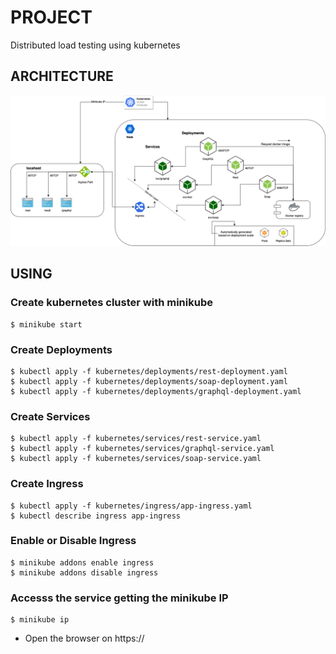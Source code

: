 # PROJECT
Distributed load testing using kubernetes

## ARCHITECTURE

![Screenshot](resources/Kubernetes-Diagram.png)

## USING

### Create kubernetes cluster with minikube

```
$ minikube start
```

### Create Deployments

```
$ kubectl apply -f kubernetes/deployments/rest-deployment.yaml 
$ kubectl apply -f kubernetes/deployments/soap-deployment.yaml 
$ kubectl apply -f kubernetes/deployments/graphql-deployment.yaml
```

### Create Services

```
$ kubectl apply -f kubernetes/services/rest-service.yaml 
$ kubectl apply -f kubernetes/services/graphql-service.yaml  
$ kubectl apply -f kubernetes/services/soap-service.yaml 
```

### Create Ingress

```
$ kubectl apply -f kubernetes/ingress/app-ingress.yaml
$ kubectl describe ingress app-ingress
```

### Enable or Disable Ingress

```
$ minikube addons enable ingress
$ minikube addons disable ingress
```

### Accesss the service getting the minikube IP

```
$ minikube ip
```

* Open the browser on https://<minikube-ip>



